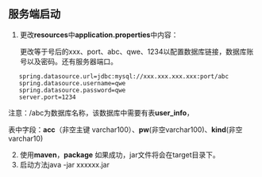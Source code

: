 ## 服务端启动

1. 更改**resources**中**application.properties**中内容：

   更改等于号后的xxx、port、abc、qwe、1234以配置数据库链接，数据库账号以及密码。还有服务器端口。

```
   spring.datasource.url=jdbc:mysql://xxx.xxx.xxx.xxx:port/abc
   spring.datasource.username=qwe
   spring.datasource.password=qwe
   server.port=1234
```
注意：/abc为数据库名称，该数据库中需要有表**user_info**，

表中字段：**acc**（非空主键 varchar100）、**pw**(非空varchar100)、**kind**(非空varchar10)

2. 使用**maven**，**package**
   如果成功，jar文件将会在target目录下。
3. 启动方法java -jar xxxxxx.jar







